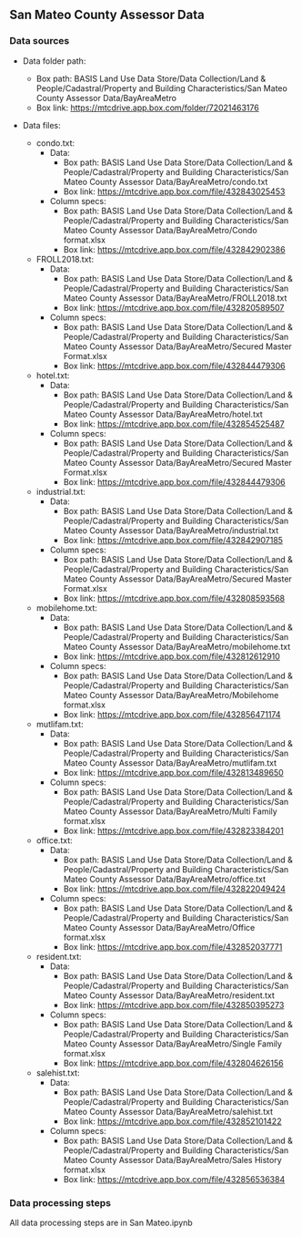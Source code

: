 ## San Mateo County Assessor Data

### Data sources

- Data folder path: 
	- Box path: BASIS Land Use Data Store/Data Collection/Land & People/Cadastral/Property and Building Characteristics/San Mateo County Assessor Data/BayAreaMetro
	- Box link: https://mtcdrive.app.box.com/folder/72021463176

- Data files:
	- condo.txt:
		- Data:
			- Box path: BASIS Land Use Data Store/Data Collection/Land & People/Cadastral/Property and Building Characteristics/San Mateo County Assessor Data/BayAreaMetro/condo.txt
			- Box link: https://mtcdrive.app.box.com/file/432843025453
		- Column specs:
			- Box path: BASIS Land Use Data Store/Data Collection/Land & People/Cadastral/Property and Building Characteristics/San Mateo County Assessor Data/BayAreaMetro/Condo format.xlsx
			- Box link: https://mtcdrive.app.box.com/file/432842902386
	- FROLL2018.txt:
		- Data:
			- Box path: BASIS Land Use Data Store/Data Collection/Land & People/Cadastral/Property and Building Characteristics/San Mateo County Assessor Data/BayAreaMetro/FROLL2018.txt
			- Box link: https://mtcdrive.app.box.com/file/432820589507
		- Column specs:
			- Box path: BASIS Land Use Data Store/Data Collection/Land & People/Cadastral/Property and Building Characteristics/San Mateo County Assessor Data/BayAreaMetro/Secured Master Format.xlsx
			- Box link: https://mtcdrive.app.box.com/file/432844479306
	- hotel.txt: 
		- Data:
			- Box path: BASIS Land Use Data Store/Data Collection/Land & People/Cadastral/Property and Building Characteristics/San Mateo County Assessor Data/BayAreaMetro/hotel.txt
			- Box link: https://mtcdrive.app.box.com/file/432854525487
		- Column specs:
			- Box path: BASIS Land Use Data Store/Data Collection/Land & People/Cadastral/Property and Building Characteristics/San Mateo County Assessor Data/BayAreaMetro/Secured Master Format.xlsx
			- Box link: https://mtcdrive.app.box.com/file/432844479306
	- industrial.txt: 
		- Data:
			- Box path: BASIS Land Use Data Store/Data Collection/Land & People/Cadastral/Property and Building Characteristics/San Mateo County Assessor Data/BayAreaMetro/industrial.txt
			- Box link: https://mtcdrive.app.box.com/file/432842907185
		- Column specs:
			- Box path: BASIS Land Use Data Store/Data Collection/Land & People/Cadastral/Property and Building Characteristics/San Mateo County Assessor Data/BayAreaMetro/Secured Master Format.xlsx
			- Box link: https://mtcdrive.app.box.com/file/432808593568
	- mobilehome.txt: 
		- Data:
			- Box path: BASIS Land Use Data Store/Data Collection/Land & People/Cadastral/Property and Building Characteristics/San Mateo County Assessor Data/BayAreaMetro/mobilehome.txt
			- Box link: https://mtcdrive.app.box.com/file/432812612910
		- Column specs:
			- Box path: BASIS Land Use Data Store/Data Collection/Land & People/Cadastral/Property and Building Characteristics/San Mateo County Assessor Data/BayAreaMetro/Mobilehome format.xlsx
			- Box link: https://mtcdrive.app.box.com/file/432856471174
	- mutlifam.txt: 
		- Data:
			- Box path: BASIS Land Use Data Store/Data Collection/Land & People/Cadastral/Property and Building Characteristics/San Mateo County Assessor Data/BayAreaMetro/mutlifam.txt
			- Box link: https://mtcdrive.app.box.com/file/432813489650
		- Column specs:
			- Box path: BASIS Land Use Data Store/Data Collection/Land & People/Cadastral/Property and Building Characteristics/San Mateo County Assessor Data/BayAreaMetro/Multi Family format.xlsx
			- Box link: https://mtcdrive.app.box.com/file/432823384201
	- office.txt: 
		- Data:
			- Box path: BASIS Land Use Data Store/Data Collection/Land & People/Cadastral/Property and Building Characteristics/San Mateo County Assessor Data/BayAreaMetro/office.txt
			- Box link: https://mtcdrive.app.box.com/file/432822049424
		- Column specs:
			- Box path: BASIS Land Use Data Store/Data Collection/Land & People/Cadastral/Property and Building Characteristics/San Mateo County Assessor Data/BayAreaMetro/Office format.xlsx
			- Box link: https://mtcdrive.app.box.com/file/432852037771
	- resident.txt: 
		- Data:
			- Box path: BASIS Land Use Data Store/Data Collection/Land & People/Cadastral/Property and Building Characteristics/San Mateo County Assessor Data/BayAreaMetro/resident.txt
			- Box link: https://mtcdrive.app.box.com/file/432850395273
		- Column specs:
			- Box path: BASIS Land Use Data Store/Data Collection/Land & People/Cadastral/Property and Building Characteristics/San Mateo County Assessor Data/BayAreaMetro/Single Family format.xlsx
			- Box link: https://mtcdrive.app.box.com/file/432804626156
	- salehist.txt: 
		- Data:
			- Box path: BASIS Land Use Data Store/Data Collection/Land & People/Cadastral/Property and Building Characteristics/San Mateo County Assessor Data/BayAreaMetro/salehist.txt
			- Box link: https://mtcdrive.app.box.com/file/432852101422
		- Column specs:
			- Box path: BASIS Land Use Data Store/Data Collection/Land & People/Cadastral/Property and Building Characteristics/San Mateo County Assessor Data/BayAreaMetro/Sales History format.xlsx
			- Box link: https://mtcdrive.app.box.com/file/432856536384

### Data processing steps

All data processing steps are in San Mateo.ipynb

